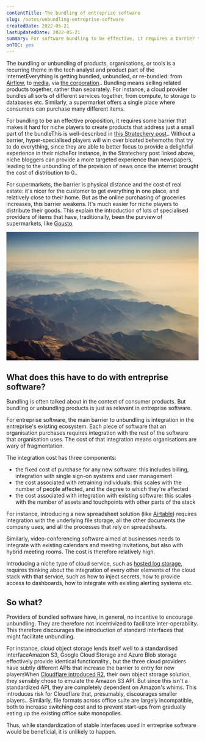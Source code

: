 ```yaml
---
contentTitle: The bundling of entreprise software
slug: /notes/unbundling-entreprise-software
createdDate: 2022-05-21
lastUpdatedDate: 2022-05-21
summary: For software bundling to be effective, it requires a barrier to the introduction of niche players that compete on a part of the bundle.
onTOC: yes
---
```


The bundling or unbundling of products, organisations, or tools is a recurring theme in the tech analyst and product part of the internet<Sidenote>Everything is getting bundled, unbundled, or re-bundled: from [Airflow](https://blog.fal.ai/the-unbundling-of-airflow-2/), to [media](https://stratechery.com/2017/the-great-unbundling/), via [the corporation](https://www.mckinsey.com/business-functions/strategy-and-corporate-finance/our-insights/unbundling-the-corporation).</Sidenote>. Bundling means selling related products together, rather than separately. For instance, a cloud provider bundles all sorts of different services together, from compute, to storage to databases etc. Similarly, a supermarket offers a single place where consumers can purchase many different items.

For bundling to be an effective proposition, it requires some barrier that makes it hard for niche players to create products that address just a small part of the bundle<Sidenote>This is well-described in [this Stratechery post](https://stratechery.com/2017/the-great-unbundling/).</Sidenote>. Without a barrier, hyper-specialised players will win over bloated behemoths that try to do everything, since they are able to better focus to provide a delightful experience in their niche<Sidenote>For instance, in the Stratechery post linked above, niche bloggers can provide a more targeted experience than newspapers, leading to the unbundling of the provision of news once the internet brought the cost of distribution to 0.</Sidenote>.

For supermarkets, the barrier is physical distance and the cost of real estate: it's nicer for the customer to get everything in one place, and relatively close to their home. But as the online purchasing of groceries increases, this barrier weakens. It's much easier for niche players to distribute their goods. This explain the introduction of lots of specialised providers of items that have, traditionally, been the purview of supermarkets, like [Gousto](https://www.gousto.co.uk/).

![](./images/unbundling-entreprise-software-1.jpg)

## What does this have to do with entreprise software?

Bundling is often talked about in the context of consumer products. But bundling or unbundling products is just as relevant in entreprise software.

For entreprise software, the main barrier to unbundling is integration in the entreprise's existing ecosystem. Each piece of software that an organisation purchases requires integration with the rest of the software that organisation uses. The cost of that integration means organisations are wary of fragmentation.

The integration cost has three components:
- the fixed cost of purchase for any new software: this includes billing, integration with single sign-on systems and user management
- the cost associated with retraining individuals: this scales with the number of people affected, and the degree to which they're affected
- the cost associated with integration with existing software: this scales with the number of assets and touchpoints with other parts of the stack

For instance, introducing a new spreadsheet solution (like [Airtable](https://www.airtable.com/solutions/product)) requires integration with the underlying file storage, all the other documents the company uses, and all the processes that rely on spreadsheets.

Similarly, video-conferencing software aimed at businesses needs to integrate with existing calendars and meeting invitations, but also with hybrid meeting rooms. The cost is therefore relatively high.

Introducing a niche type of cloud service, such as [hosted log storage](https://www.elastic.co/cloud/), requires thinking about the integration of every other elements of the cloud stack with that service, such as how to inject secrets, how to provide access to dashboards, how to integrate with existing alerting systems etc.

## So what?

Providers of bundled software have, in general, no incentive to encourage unbundling. They are therefore not incentivized to facilitate inter-operability. This therefore discourages the introduction of standard interfaces that might facilitate unbundling. 

For instance, cloud object storage lends itself well to a standardised interface<Sidenote>Amazon S3, Google Cloud Storage and Azure Blob storage effectively provide identical functionality.</Sidenote>, but the three cloud providers have subtly different APIs that increase the barrier to entry for new players<Sidenote>When [Cloudflare introduced R2](https://blog.cloudflare.com/introducing-r2-object-storage/), their own object storage solution, they sensibly chose to emulate the Amazon S3 API. But since this isn't a standardized API, they are completely dependent on Amazon's whims. This introduces risk for Cloudflare that, presumably, discourages smaller players.</Sidenote>. Similarly, file formats across office suite are largely incompatible, both to increase switching cost and to prevent start-ups from gradually eating up the existing office suite monopolies.

Thus, while standardization of stable interfaces used in entreprise software would be beneficial, it is unlikely to happen.
